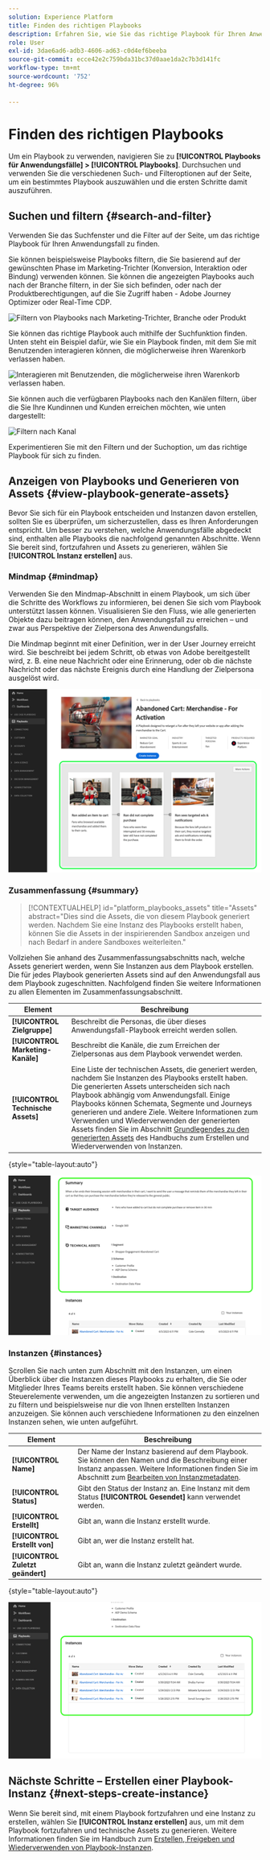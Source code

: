 ```yaml
---
solution: Experience Platform
title: Finden des richtigen Playbooks
description: Erfahren Sie, wie Sie das richtige Playbook für Ihren Anwendungsfall finden.
role: User
exl-id: 3dae6ad6-adb3-4606-ad63-c0d4ef6beeba
source-git-commit: ecce42e2c759bda31bc37d0aae1da2c7b3d141fc
workflow-type: tm+mt
source-wordcount: '752'
ht-degree: 96%

---
```


# Finden des richtigen Playbooks

Um ein Playbook zu verwenden, navigieren Sie zu **[!UICONTROL Playbooks für Anwendungsfälle] > [!UICONTROL Playbooks]**. Durchsuchen und verwenden Sie die verschiedenen Such- und Filteroptionen auf der Seite, um ein bestimmtes Playbook auszuwählen und die ersten Schritte damit auszuführen.

## Suchen und filtern {#search-and-filter}

Verwenden Sie das Suchfenster und die Filter auf der Seite, um das richtige Playbook für Ihren Anwendungsfall zu finden.

Sie können beispielsweise Playbooks filtern, die Sie basierend auf der gewünschten Phase im Marketing-Trichter (Konversion, Interaktion oder Bindung) verwenden können. Sie können die angezeigten Playbooks auch nach der Branche filtern, in der Sie sich befinden, oder nach der Produktberechtigungen, auf die Sie Zugriff haben - Adobe Journey Optimizer oder Real-Time CDP.

![Filtern von Playbooks nach Marketing-Trichter, Branche oder Produkt](/help/use-case-playbooks/assets/playbooks/ui-guide/filter-by-funnel-industry-product.gif)

Sie können das richtige Playbook auch mithilfe der Suchfunktion finden. Unten steht ein Beispiel dafür, wie Sie ein Playbook finden, mit dem Sie mit Benutzenden interagieren können, die möglicherweise ihren Warenkorb verlassen haben.

![Interagieren mit Benutzenden, die möglicherweise ihren Warenkorb verlassen haben.](/help/use-case-playbooks/assets/playbooks/ui-guide/engage-abandoned-cart.gif)

Sie können auch die verfügbaren Playbooks nach den Kanälen filtern, über die Sie Ihre Kundinnen und Kunden erreichen möchten, wie unten dargestellt:

![Filtern nach Kanal](/help/use-case-playbooks/assets/playbooks/ui-guide/channel-select-filter.gif)

Experimentieren Sie mit den Filtern und der Suchoption, um das richtige Playbook für sich zu finden.

## Anzeigen von Playbooks und Generieren von Assets {#view-playbook-generate-assets}

Bevor Sie sich für ein Playbook entscheiden und Instanzen davon erstellen, sollten Sie es überprüfen, um sicherzustellen, dass es Ihren Anforderungen entspricht. Um besser zu verstehen, welche Anwendungsfälle abgedeckt sind, enthalten alle Playbooks die nachfolgend genannten Abschnitte. Wenn Sie bereit sind, fortzufahren und Assets zu generieren, wählen Sie **[!UICONTROL Instanz erstellen]** aus.

### Mindmap {#mindmap}

Verwenden Sie den Mindmap-Abschnitt in einem Playbook, um sich über die Schritte des Workflows zu informieren, bei denen Sie sich vom Playbook unterstützt lassen können. Visualisieren Sie den Fluss, wie alle generierten Objekte dazu beitragen können, den Anwendungsfall zu erreichen – und zwar aus Perspektive der Zielpersona des Anwendungsfalls.

Die Mindmap beginnt mit einer Definition, wer in der User Journey erreicht wird. Sie beschreibt bei jedem Schritt, ob etwas von Adobe bereitgestellt wird, z. B. eine neue Nachricht oder eine Erinnerung, oder ob die nächste Nachricht oder das nächste Ereignis durch eine Handlung der Zielpersona ausgelöst wird.

![Hervorgehobene Playbook-Mindmap.](/help/use-case-playbooks/assets/playbooks/ui-guide/playbook-mindmap.png)

### Zusammenfassung  {#summary}

>[!CONTEXTUALHELP]
>id="platform_playbooks_assets"
>title="Assets"
>abstract="Dies sind die Assets, die von diesem Playbook generiert werden. Nachdem Sie eine Instanz des Playbooks erstellt haben, können Sie die Assets in der inspirierenden Sandbox anzeigen und nach Bedarf in andere Sandboxes weiterleiten."

Vollziehen Sie anhand des Zusammenfassungsabschnitts nach, welche Assets generiert werden, wenn Sie Instanzen aus dem Playbook erstellen. Die für jedes Playbook generierten Assets sind auf den Anwendungsfall aus dem Playbook zugeschnitten. Nachfolgend finden Sie weitere Informationen zu allen Elementen im Zusammenfassungsabschnitt.

| Element | Beschreibung |
---------|----------|
| **[!UICONTROL Zielgruppe]** | Beschreibt die Personas, die über dieses Anwendungsfall-Playbook erreicht werden sollen. |
| **[!UICONTROL Marketing-Kanäle]** | Beschreibt die Kanäle, die zum Erreichen der Zielpersonas aus dem Playbook verwendet werden. |
| **[!UICONTROL Technische Assets]** | Eine Liste der technischen Assets, die generiert werden, nachdem Sie Instanzen des Playbooks erstellt haben. Die generierten Assets unterscheiden sich nach Playbook abhängig vom Anwendungsfall. Einige Playbooks können Schemata, Segmente und Journeys generieren und andere Ziele. Weitere Informationen zum Verwenden und Wiederverwenden der generierten Assets finden Sie im Abschnitt [Grundlegendes zu den generierten Assets](/help/use-case-playbooks/playbooks/create-share-reuse.md#understand-assets) des Handbuchs zum Erstellen und Wiederverwenden von Instanzen. |

{style="table-layout:auto"}

![Hervorgehobene Playbook-Zusammenfassung](/help/use-case-playbooks/assets/playbooks/ui-guide/playbook-summary.png)

### Instanzen {#instances}

Scrollen Sie nach unten zum Abschnitt mit den Instanzen, um einen Überblick über die Instanzen dieses Playbooks zu erhalten, die Sie oder Mitglieder Ihres Teams bereits erstellt haben. Sie können verschiedene Steuerelemente verwenden, um die angezeigten Instanzen zu sortieren und zu filtern und beispielsweise nur die von Ihnen erstellten Instanzen anzuzeigen. Sie können auch verschiedene Informationen zu den einzelnen Instanzen sehen, wie unten aufgeführt.

| Element | Beschreibung |
|---------|----------|
| **[!UICONTROL Name]** | Der Name der Instanz basierend auf dem Playbook. Sie können den Namen und die Beschreibung einer Instanz anpassen. Weitere Informationen finden Sie im Abschnitt zum [Bearbeiten von Instanzmetadaten](/help/use-case-playbooks/playbooks/create-share-reuse.md#edit-instance-metadata). |
| **[!UICONTROL Status]** | Gibt den Status der Instanz an. Eine Instanz mit dem Status **[!UICONTROL Gesendet]** kann verwendet werden. |
| **[!UICONTROL Erstellt]** | Gibt an, wann die Instanz erstellt wurde. |
| **[!UICONTROL Erstellt von]** | Gibt an, wer die Instanz erstellt hat. |
| **[!UICONTROL Zuletzt geändert]** | Gibt an, wann die Instanz zuletzt geändert wurde. |

{style="table-layout:auto"}

![Hervorgehobene Playbook-Instanz.](/help/use-case-playbooks/assets/playbooks/ui-guide/playbook-instances.png)

## Nächste Schritte – Erstellen einer Playbook-Instanz {#next-steps-create-instance}

Wenn Sie bereit sind, mit einem Playbook fortzufahren und eine Instanz zu erstellen, wählen Sie **[!UICONTROL Instanz erstellen]** aus, um mit dem Playbook fortzufahren und technische Assets zu generieren. Weitere Informationen finden Sie im Handbuch zum [Erstellen, Freigeben und Wiederverwenden von Playbook-Instanzen](/help/use-case-playbooks/playbooks/create-share-reuse.md).
